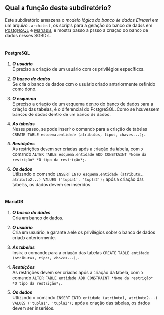 ## Qual a função deste subdiretório?

Este subdiretório armazena o _modelo lógico do banco de dados Elmasri_ em um arquivo `.architect`, os scripts para a geração do banco de dados em [PostgreSQL](https://github.com/Lokchin/uvv_bd_1_cc1m/blob/main/pset1/Script%20-%20Postgress.sql) e [MariaDB](https://github.com/Lokchin/uvv_bd_1_cc1m/blob/main/pset1/Script%20-%20MariaDB.sql), e mostra passo a passo a criação do banco de dados nesses SGBD's.

#
#### PostgreSQL
1. ***O usuário*** <br>
É preciso a criação de um usuário com os privilégios específicos.


1. ***O banco de dados*** <br>
Se cria o banco de dados com o usuário criado anteriormente definido como dono. 


1. ***O esquema*** <br>
É preciso a criação de um esquema dentro do banco de dados para a criação das tabelas, é o diferencial do PostgreSQL. Como se houvessem bancos de dados dentro de um banco de dados.

1. ***As tabelas*** <br>
Nesse passo, se pode inserir o comando para a criação de tabelas `CREATE TABLE esquema.entidade (atributos, tipos, chaves...);`.

1. ***Restrições*** <br>
As restrições devem ser criadas após a criação da tabela, com o comando `ALTER TABLE esquema.entidade ADD CONSTRAINT *Nome da restrição* *O tipo da restrição*;`.

1. ***Os dados*** <br>
Utlizando o comando `INSERT INTO esquema.entidade (atributo1, atributo2...) VALUES ('tupla1', 'tupla2');` após a criação das tabelas, os dados devem ser inseridos.

#
#### MariaDB
1. ***O banco da dados*** <br>
Cria um banco de dados.

1. ***O usuário*** <br>
Cria um usuário, e garante a ele os privilégios sobre o banco de dados criado anteriormente.

1. ***As tabelas*** <br>
Insira o comando para a criação das tabelas `CREATE TABLE entidade (atributos, tipos, chaves...);`.

1. ***Restrições*** <br>
As restrições devem ser criadas após a criação da tabela, com o comando `ALTER TABLE entidade ADD CONSTRAINT *Nome da restrição* *O tipo da restrição*;`.

1. ***Os dados*** <br>
Utlizando o comando `INSERT INTO entidade (atributo1, atributo2...) VALUES ('tupla1', 'tupla2');` após a criação das tabelas, os dados devem ser inseridos.
